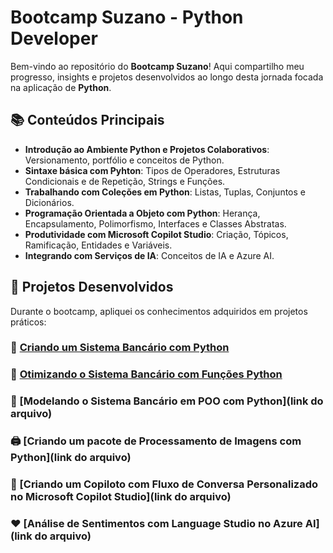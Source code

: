 # Bootcamp Suzano - Python Developer

Bem-vindo ao repositório do **Bootcamp Suzano**! Aqui compartilho meu progresso, insights e projetos desenvolvidos ao longo desta jornada focada na aplicação de **Python**.

## 📚 Conteúdos Principais
- **Introdução ao Ambiente Python e Projetos Colaborativos**: Versionamento, portfólio e conceitos de Python.
- **Sintaxe básica com Pyhton**: Tipos de Operadores, Estruturas Condicionais e de Repetição, Strings e Funções.
- **Trabalhando com Coleções em Python**: Listas, Tuplas, Conjuntos e Dicionários.
- **Programação Orientada a Objeto com Python**: Herança, Encapsulamento, Polimorfismo, Interfaces e Classes Abstratas.
- **Produtividade com Microsoft Copilot Studio**: Criação, Tópicos, Ramificação, Entidades e Variáveis.
- **Integrando com Serviços de IA**: Conceitos de IA e Azure AI.

## 📂 Projetos Desenvolvidos
Durante o bootcamp, apliquei os conhecimentos adquiridos em projetos práticos:

### 🏦 [Criando um Sistema Bancário com Python](https://github.com/guimanaira/Repositorio_Dados/blob/main/Bootcamp_Suzano-Python-Developer/01_Criando%20um%20Sistema%20Banc%C3%A1rio%20com%20Python/criacao_sistema_bancario.md)


### 🏦 [Otimizando o Sistema Bancário com Funções Python](https://github.com/guimanaira/Repositorio_Dados/blob/main/Bootcamp_Suzano-Python-Developer/02_Otimizando%20o%20Sistema%20Banc%C3%A1rio%20com%20Fun%C3%A7%C3%B5es%20Python/otimizacao_sistema_bancario.md)


### 🏦 [Modelando o Sistema Bancário em POO com Python](link do arquivo)


### 🖨️ [Criando um pacote de Processamento de Imagens com Python](link do arquivo)


### 💬 [Criando um Copiloto com Fluxo de Conversa Personalizado no Microsoft Copilot Studio](link do arquivo)


### ❤️ [Análise de Sentimentos com Language Studio no Azure AI](link do arquivo)


